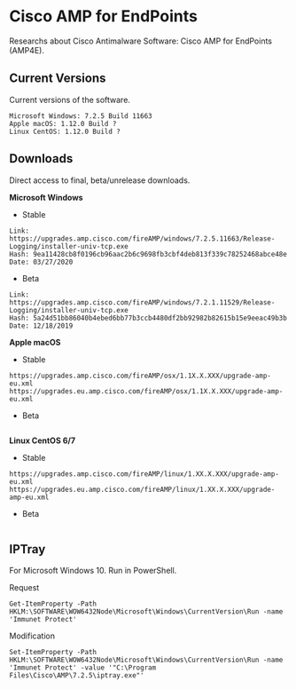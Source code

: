 # Cisco AMP for EndPoints
Researchs about Cisco Antimalware Software: Cisco AMP for EndPoints (AMP4E).

## Current Versions
Current versions of the software.
```
Microsoft Windows: 7.2.5 Build 11663
Apple macOS: 1.12.0 Build ?
Linux CentOS: 1.12.0 Build ?
```

## Downloads
Direct access to final, beta/unrelease downloads.

**Microsoft Windows**

* Stable
```
Link: https://upgrades.amp.cisco.com/fireAMP/windows/7.2.5.11663/Release-Logging/installer-univ-tcp.exe
Hash: 9ea11428cb8f0196cb96aac2b6c9698fb3cbf4deb813f339c78252468abce48e
Date: 03/27/2020
```

* Beta
```
Link: https://upgrades.amp.cisco.com/fireAMP/windows/7.2.1.11529/Release-Logging/installer-univ-tcp.exe
Hash: 5a24d51bb86040b4ebed6bb77b3ccb4480df2bb92982b82615b15e9eeac49b3b
Date: 12/18/2019
```

**Apple macOS**
* Stable
```
https://upgrades.amp.cisco.com/fireAMP/osx/1.1X.X.XXX/upgrade-amp-eu.xml
https://upgrades.eu.amp.cisco.com/fireAMP/osx/1.1X.X.XXX/upgrade-amp-eu.xml
```

* Beta
```
```

**Linux CentOS 6/7**
* Stable
```
https://upgrades.amp.cisco.com/fireAMP/linux/1.XX.X.XXX/upgrade-amp-eu.xml
https://upgrades.eu.amp.cisco.com/fireAMP/linux/1.XX.X.XXX/upgrade-amp-eu.xml
```

* Beta
```
```

## IPTray
For Microsoft Windows 10. Run in PowerShell.

Request
```
Get-ItemProperty -Path HKLM:\SOFTWARE\WOW6432Node\Microsoft\Windows\CurrentVersion\Run -name 'Immunet Protect'
```

Modification
```
Set-ItemProperty -Path HKLM:\SOFTWARE\WOW6432Node\Microsoft\Windows\CurrentVersion\Run -name 'Immunet Protect' -value '"C:\Program Files\Cisco\AMP\7.2.5\iptray.exe"'
```
